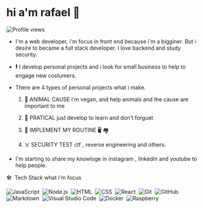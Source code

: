 
# hi a'm rafael 🤙 

<p align="left"> <img src="https://komarev.com/ghpvc/?username=RafaelContact&color=yellow" alt="Profile views" /> </p>

- I'm a web developer, i'm focus in front end because i'm a bigginer. But i desire to became a full stack developer. I love backend and study security.

- 🕴️ I develop personal projects and i look for small business to help to engage new costumers. 

- There are 4 types of personal projects what i make.

  1. 🦭  ANIMAL CAUSE i'm vegan, and help animals and the cause are important to me
 
  2. 🤖  PRATICAL just develop to learn and don't forguet
 
  3. 🚴  IMPLEMENT MY ROUTINE 🖥️ 🏘️
 
  4. ☠️ SECURITY TEST ctf , reverse engineering  and others.


- I'm starting to share my knowloge in instagram , linkedin and youtube to help people.

🛠 &nbsp;Tech Stack what i'm focus

![JavaScript](https://img.shields.io/badge/-JavaScript-05122A?style=flat&logo=javascript)&nbsp;
![Node.js](https://img.shields.io/badge/-Node.js-05122A?style=flat&logo=node.js)&nbsp;
![HTML](https://img.shields.io/badge/-HTML-05122A?style=flat&logo=HTML5)&nbsp;
![CSS](https://img.shields.io/badge/-CSS-05122A?style=flat&logo=CSS3&logoColor=1572B6)&nbsp;
![React](https://img.shields.io/badge/-React-05122A?style=flat&logo=react)&nbsp;
![Git](https://img.shields.io/badge/-Git-05122A?style=flat&logo=git)&nbsp;
![GitHub](https://img.shields.io/badge/-GitHub-05122A?style=flat&logo=github)&nbsp;
![Markdown](https://img.shields.io/badge/-Markdown-05122A?style=flat&logo=markdown)&nbsp;
![Visual Studio Code](https://img.shields.io/badge/-Visual%20Studio%20Code-05122A?style=flat&logo=visual-studio-code&logoColor=007ACC)&nbsp;
![Docker](https://img.shields.io/badge/-Docker-05122A?style=flat&logo=docker)&nbsp;
![Raspberry](https://img.shields.io/badge/-RaspberryPi-05122A?style=flat&logo=RaspberryPi)&nbsp;
<!-- teste trocar o =tech para achar o shild -->


